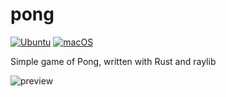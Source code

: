 # pong
[![Ubuntu](https://github.com/joshaustintech/pong/actions/workflows/ubuntu-build.yml/badge.svg)](https://github.com/joshaustintech/pong/actions/workflows/ubuntu-build.yml) [![macOS](https://github.com/joshaustintech/pong/actions/workflows/macOS-build.yml/badge.svg)](https://github.com/joshaustintech/pong/actions/workflows/macOS-build.yml)


Simple game of Pong, written with Rust and raylib



![preview](https://github.com/user-attachments/assets/55816eae-7c4e-432c-8c4e-a57e8338eb34)

